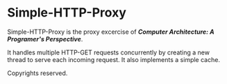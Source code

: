 # Simple-HTTP-Proxy

Simple-HTTP-Proxy is the proxy excercise of ***Computer Architecture: A Programer's Perspective***.

It handles multiple HTTP-GET requests concurrently by creating a new thread to serve each incoming request. It also implements a simple cache.

Copyrights reserved.
